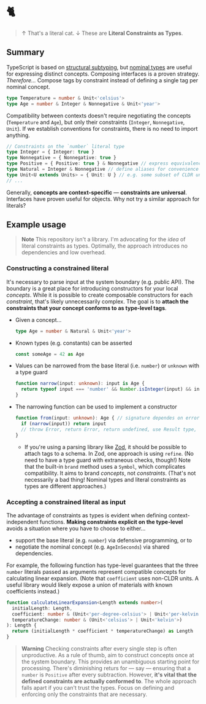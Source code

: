# 🐈
> ↑ That's a literal cat. ↓ These are __Literal Constraints as Types__.

## Summary

TypeScript is based on [structural subtyping][type-compatibility], but [nominal types][nominal-typing] are useful for expressing distinct concepts. Composing interfaces is a proven strategy. *Therefore...* Compose tags by constraint instead of defining a single tag per nominal concept.

```ts
type Temperature = number & Unit<'celsius'>
type Age = number & Integer & Nonnegative & Unit<'year'>
```

Compatibility between contexts doesn't require negotiating the concepts (`Temperature` and `Age`), but only their constraints (`Integer`, `Nonnegative`, `Unit`). If we establish conventions for constraints, there is no need to import anything.

```ts
// Constraints on the `number` literal type
type Integer = { Integer: true }
type Nonnegative = { Nonnegative: true }
type Positive = { Positive: true } & Nonnegative // express equvivalence
type Natural = Integer & Nonnegative // define aliases for convenience
type Unit<U extends Units> = { Unit: U } // e.g. some subset of CLDR units
// ...
```

Generally, **concepts are context-specific** — **constraints are universal**. Interfaces have proven useful for objects. Why not try a similar approach for literals?

## Example usage

> **Note**
> This repository isn't a library. I'm advocating for the *idea* of literal constraints as types. Optimally, the approach introduces no dependencies and low overhead.

### Constructing a constrained literal

It's necessary to parse input at the system boundary (e.g. public API). The boundary is a great place for introducing constructors for your local *concepts*. While it is possible to create composable constructors for each *constraint*, that's likely unnecessarily complex. The goal is to **attach the constraints that your concept conforms to as type-level tags**.

- Given a concept...
    ```ts
    type Age = number & Natural & Unit<'year'>
    ```
- Known types (e.g. constants) can be asserted
    ```ts
    const someAge = 42 as Age
    ```
- Values can be narrowed from the base literal (i.e. `number`) or `unknown` with a type guard
    ```ts
    function narrow(input: unknown): input is Age {
      return typeof input === 'number' && Number.isInteger(input) && input >= 0
    }
    ```
- The narrowing function can be used to implement a constructor
    ```ts
    function from(input: unknown): Age { // signature dependes on error handling
      if (narrow(input)) return input
      // throw Error, return Error, return undefined, use Result type, ...
    }
    ```
  - If you're using a parsing library like [Zod][zod], it should be possible to attach tags to a schema. In Zod, one approach is using `refine`. (No need to have a type guard with extraneous checks, though!) Note that the built-in `brand` method uses a `Symbol`, which complicates compatibility. It aims to brand *concepts*, not *constraints*. (That's not necessarily a bad thing! Nominal types and literal constraints as types are different approaches.)

### Accepting a constrained literal as input

The advantage of constraints as types is evident when defining context-independent functions. **Making constraints explicit on the type-level** avoids a situation where you have to choose to either...

- support the base literal (e.g. `number`) via defensive programming, or to
- negotiate the nominal concept (e.g. `AgeInSeconds`) via shared dependencies.

For example, the following function has type-level guarantees that the three `number` literals passed as arguments represent compatible concepts for calculating linear expansion. (Note that `coefficient` uses non-CLDR units. A useful library would likely expose a union of materials with known coefficients instead.)

```ts
function calculateLinearExpansion<Length extends number>(
  initialLength: Length,
  coefficient: number & (Unit<'per-degree-celsius'> | Unit<'per-kelvin'>),
  temperatureChange: number & (Unit<'celsius'> | Unit<'kelvin'>)
): Length {
  return (initialLength * coefficient * temperatureChange) as Length
}
```

> **Warning**
> Checking constraints after every single step is often unproductive. As a rule of thumb, aim to construct concepts once at the system boundary. This provides an unambiguous starting point for processing. There's diminishing returs for — say — ensuring that a `number` is `Positive` after every subtraction. However, **it's vital that the defined constraints are actually conformed to**. The whole approach falls apart if you can't trust the types. Focus on defining and enforcing only the constraints that are necessary.

[type-compatibility]: https://www.typescriptlang.org/docs/handbook/type-compatibility.html
[nominal-typing]: https://basarat.gitbook.io/typescript/main-1/nominaltyping
[zod]: https://zod.dev/
